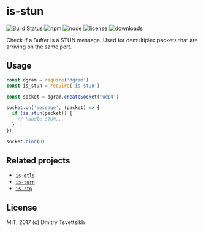 # is-stun

[![Build Status](https://travis-ci.org/reklatsmasters/is-stun.svg?branch=master)](https://travis-ci.org/reklatsmasters/is-stun)
[![npm](https://img.shields.io/npm/v/is-stun.svg)](https://npmjs.org/package/is-stun)
[![node](https://img.shields.io/node/v/is-stun.svg)](https://npmjs.org/package/is-stun)
[![license](https://img.shields.io/npm/l/is-stun.svg)](https://npmjs.org/package/is-stun)
[![downloads](https://img.shields.io/npm/dm/is-stun.svg)](https://npmjs.org/package/is-stun)

Check if a Buffer is a STUN message. Used for demultiplex packets that are arriving on the same port.

## Usage

```js
const dgram = require('dgram')
const is_stun = require('is-stun')

const socket = dgram.createSocket('udp4')

socket.on('message', (packet) => {
  if (is_stun(packet)) {
    // handle STUN...
  }
})

socket.bind(0)
```

## Related projects

* [`is-dtls`](https://github.com/reklatsmasters/is-dtls)
* [`is-turn`](https://github.com/reklatsmasters/is-turn)
* [`is-rtp`](https://github.com/reklatsmasters/is-rtp)

## License

MIT, 2017 (c) Dmitry Tsvettsikh
